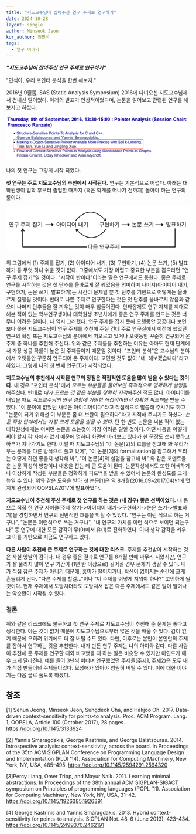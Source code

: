 ```yaml
---
title: "지도교수님이 잡아주신 연구 주제로 연구하기"
date: 2024-10-28
layout: single
author: Minseok Jeon
kor_author: 전민석
tags:
  - 연구 이야기
---
```


***"지도교수님이 잡아주신 연구 주제로 연구하기"***


"민석아, 우리 포인터 분석을 한번 해보자."

2016년 9월쯤, SAS (Static Analysis Symposium) 2016에 다녀오신 지도교수님께서 건내신 말이었다.
아래의 발표가 인상적이었다며, 논문을 읽어보고 관련된 연구를 해보자고 하셨다.

<img src="../images/SAS.png" alt="drawing" width="800"/>

나의 첫 연구는 그렇게 시작 되었다.





**첫 연구는 주로 지도교수님의 추천에서 시작된다.**
연구는 기본적으로 어렵다. 아래는 대학원생이 입학 후부터 졸업할 때까지 (혹은 학계를 떠나기 전까지) 돌아야 하는 연구의 뤂이다.

<img src="../images/research.png" alt="drawing" width="800"/>

위 그림에서 (1) 주제를 잡기, (2) 아이디어 내기, (3) 구현하기, (4) 논문 쓰기, (5) 발표하기 등 무엇 하나 쉬운 것이 없다.
그중에서도 가장 어렵고 중요한 부분을 뽑으라면 "연구 주제 잡기"일 것이다.
"시작이 반이다"이라는 말은 연구에서도 통한다.
좋은 주제로 연구를 시작하는 것은 첫 단추를 올바르게 잘 꿰었음을 의미하며 나머지(아이디어 내기, 구현하기, 논문 쓰기, 발표하기)는 시간이 문제일 뿐 첫 단추를 기반으로 어떻게든 올바르게 질행될 것이다.
반대로 나쁜 주제로 연구한다는 것은 첫 단추를 올바르지 않음과 같으며 나머지 단추들을 잘 끼우는 것이 매우 힘들어진다.
안타깝게도 연구 자체를 제대로 해본 적이 없는 학부연구생이나 대학원생 초년차에게 좋은 연구 주제를 만드는 것은 너무나 어려운 일이다.
나 역시 그러했다. 
연구 주제를 잡지 못해 오랫동안 끙끙대다 보면 보다 못한 지도교수님이 연구 주제를 추천해 주실 건데 주로 연구실에서 이전에 했었던 연구의 확장 또는 지도교수님의 분야에서 떠오르고 있거나 오랫동안 꾸준히 연구되어 온 주제 중 하나를 추천해 주신다.
위와 같은 주제들을 추천하는 이유는 아마도 현재 단계에서 가장 성공 확률이 높은 것 주제들이기 때문일 것이다. 
"포인터 분석"은 교수님의 분야에서 오랫동안 꾸준히 연구되어 온 주제이다.
고민할 것도 없이 "네, 해보겠습니다"라고 하였다.
그렇게 나의 첫 번째 연구[1]가 시작되었다.


**지도교수님의 추천에서 시작된 연구의 장점은 직접적인 도움을 많이 받을 수 있다는 것이다.**
내 경우 "포인터 분석"에서 *모르는 부분들을 물어보면 즉각적으로 명확하게 설명*을 해주셨다.
반대로 *내가 모르는 것 같은 부분을 정확히 지적*해주신 적도 많다.
아이디어를 내었을 때도 *지도교수님의 연구 경험에 기반한 직접적이면서 정확한 피드백*을 받을 수 있다.
"이 분야에 없었던 새로운 아이디어이다"라고 직접적으로 말씀해 주시기도 하고 "논문이 되기 위해선 이 부분은 좀 더 보완이 필요하다"라고 지적해 주시기도 하셨다.
*논문 작성 단계에서는 가장 크게 도움을 받을 수 있다.*
단 한 번도 논문을 써본 적이 없는 대학원생에게는 어쩌면 논문을 쓰는것이 가장 어려운 일일 것이다.
어떤 내용을 어떻게 써야 할지 감 자체가 없기 때문에 멍하니 화면만 바라보고 있다가 한 문장도 쓰지 못하고 하루가 지나가기도 한다.
이럴 때 지도교수님의 "이 논문[2]의 흐름을 참고해 봐 우리가 푸는 문제를 다른 방식으로 풀고 있어", "이 논문[3]의 formalization을 참고해서 우리는 어떻게 하면 좋을지 생각해 봐", "이 논문[4]의 실험을 참고해 봐"
와 같은 코멘트들은 논문 작성의 방향이나 내용을 잡는 데 큰 도움이 된다.
논문작성에서도 또한 어색하거나 이상하게 작성된 부분들은 정확하게 피드백을 받을 수 있어서 논문의 완성도를 크게 높일 수 있다.
위와 같은 도움을 받아 첫 논문[1]은 약 8개월(2016.09~2017.04)만에 멋지게 완성되어 OOPSLA2017에 발표하였다.


**지도교수님이 추천해 주신 주제로 첫 연구를 하는 것은 (내 경우) 좋은 선택이었다.**
내 몸으로 직접 한 연구 사이클(주제 잡기->아이디어 내기->구현하기->논문 쓰기->발표하기)을 경험하면서 연구의 전반적인 흐름을 익힐 수 있었다.
"연구는 이런 식으로 하는 거구나", "논문은 이런식으로 쓰는 거구나", "내 연구의 가치를 이런 식으로 보이면 되는구나" 등 연구에 대한 모든 감각이 무(0)에서 유(1)로 진화하였다.
이때 생각 감각을 키우고 이를 기반으로 지금도 연구하고 있다.



**다른 사람이 추천해 준 주제로 연구하는 것에 대한 리스크.**
주제를 추천받아 시작하는 것은 사실 양날의 검이다.
내 경우 좋은 결과로 연구를 8개월 만에 마무리 지었지만, 연구가 잘 풀리지 않아 연구 기간이 (1년 반 이상으로) 길어질 경우 문제가 생길 수 있다.
내가 직접 잡은 주제가 아니기 때문에, 흥미가 떨어지거나, 확신이 없어지는 순간에 크게 흔들리게 된다.
"다른 주제를 할걸..."이나 "이 주제를 어떻게 치워야 하나?" 고민하게 될 것이다. 
현재 주제에서 도망치더라도 도망쳐서 잡은 다른 주제에서도 같은 일이 일어나는 악순환이 시작될 수 있다.


### 결론
위와 같은 리스크에도 불구하고 첫 연구 주제로 지도교수님이 추천해 준 문제는 좋다고 생각한다.
아는 것이 없기 때문에 지도교수님으로부터 많은 것을 배울 수 있다. 
감이 없기 때문에 오히려 위기에도 더 잘 버틸 수도 있다. 
다만, 이후로는 본인이 본인만의 주제를 잡아서 연구하는 것을 추천한다. 
내가 만든 연구 주제는 나의 아이와 같다. 
다른 사람이 추천해 준 주제를 연구할 때와 비교했을 때 하는 일은 비슷할 수 있지만 마인드가 매우 크게 달라진다.
예를 들어 3년씩 버티며 연구했었던 주제들([주제1](https://minseokjgit.github.io/ep2/), [주제2](https://minseokjgit.github.io/ep3/))은 모두 내가 직접 만들어낸 주제들이었다.
모성애가 있어야 영원히 버틸 수 있다.
이에 대한 이야기는 다음 글로 풀도록 하겠다.





## 참조
[1] Sehun Jeong, Minseok Jeon, Sungdeok Cha, and Hakjoo Oh. 2017. Data-driven context-sensitivity for points-to analysis. Proc. ACM Program. Lang. 1, OOPSLA, Article 100 (October 2017), 28 pages. https://doi.org/10.1145/3133924

[2] Yannis Smaragdakis, George Kastrinis, and George Balatsouras. 2014. Introspective analysis: context-sensitivity, across the board. In Proceedings of the 35th ACM SIGPLAN Conference on Programming Language Design and Implementation (PLDI '14). Association for Computing Machinery, New York, NY, USA, 485–495. https://doi.org/10.1145/2594291.2594320

[3]Percy Liang, Omer Tripp, and Mayur Naik. 2011. Learning minimal abstractions. In Proceedings of the 38th annual ACM SIGPLAN-SIGACT symposium on Principles of programming languages (POPL '11). Association for Computing Machinery, New York, NY, USA, 31–42. https://doi.org/10.1145/1926385.1926391

[4] George Kastrinis and Yannis Smaragdakis. 2013. Hybrid context-sensitivity for points-to analysis. SIGPLAN Not. 48, 6 (June 2013), 423–434. https://doi.org/10.1145/2499370.2462191

<!-- [![Hits](https://hits.seeyoufarm.com/api/count/incr/badge.svg?url=https%3A%2F%2Fminseokjgit.github.io%2Fep4%2F&count_bg=%233D59C8&title_bg=%23555555&icon=&icon_color=%23E7E7E7&title=hits&edge_flat=false)](https://hits.seeyoufarm.com) -->